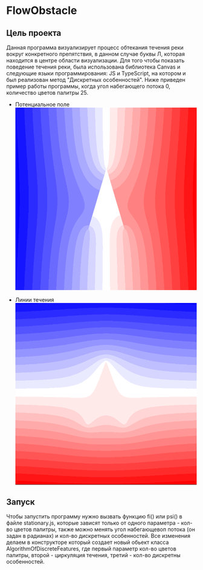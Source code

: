 # FlowObstacle

## Цель проекта
Данная программа визуализирует процесс обтекания течения реки вокруг конкретного препятствия, в данном случае буквы Л, которая находится в центре области визуализации. Для того чтобы показать поведение течения реки, была использована библиотека Canvas и следующие языки программирования: JS и TypeScript, на котором и был реализован метод "Дискретных особенностей".
Ниже приведен пример работы программы, когда угол набегающего потока 0, количество цветов палитры 25.

+ Потенциальное поле
![Psi](https://github.com/DmitriyLitvin/FlowObstacle/blob/flow/images/fi.PNG)

+ Линии течения
![Fi](https://github.com/DmitriyLitvin/FlowObstacle/blob/flow/images/psi.PNG)

## Запуск
Чтобы запустить программу нужно вызвать функцию fi() или psi() в файле stationary.js, которые зависят только от одного параметра - кол-во цветов палитры, также можно менять угол набегающевоп потока (он задан в радианах) и кол-во дискретных особенностей. Все изменения делаем в конструкторе который создает новый обьект класса AlgorithmOfDiscreteFeatures, где первый параметр кол-во цветов палитры, второй - циркуляция течения, третий - кол-во дискретны особенностей.
